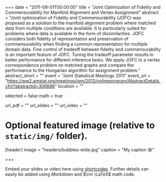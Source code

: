 +++
date = "2011-08-01T00:00:00"
title = "Joint Optimization of Fidelity and Commensurability for Manifold Alignment and Vertex Assignment"
abstract = "Joint optimization of Fidelity and Commensurability (JOFC) was proposed as a solution to the manifold alignment problem where matched data from multiple conditions are available. It is particularly suited for problems where data is available in the form of dissimilarities. JOFC considers both fidelity of representation and preservation of commensurability when finding a common representation for multiple domain data. Fine control of tradeoff between fidelity and commensurability is an important feature of JOFC. Tuning the tradeoff parameter results in better performance for different inference tasks. We apply JOFC to a vertex correspondence problem on matched graphs and compare the performance to the Hungarian algorithm for assignment problem."
abstract_short = ""
event = "Joint Statistical Meetings 2011"
event_url = "https://ww2.amstat.org/meetings/jsm/2012/onlineprogram/AbstractDetails.cfm?abstractid=306686"
location = ""

selected = false
math = true

url_pdf = ""
url_slides = ""
url_video = ""

# Optional featured image (relative to `static/img/` folder).
[header]
image = "headers/bubbles-wide.jpg"
caption = "My caption :smile:"

+++

Embed your slides or video here using [shortcodes](https://gcushen.github.io/hugo-academic-demo/post/writing-markdown-latex/). Further details can easily be added using *Markdown* and $\rm \LaTeX$ math code. 
